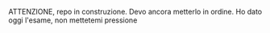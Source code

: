 ATTENZIONE, repo in construzione. Devo ancora metterlo in ordine. Ho dato oggi l'esame, non mettetemi pressione
